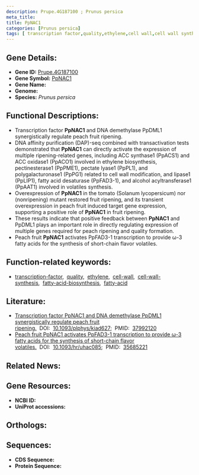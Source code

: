 ```yaml
---
description: Prupe.4G187100 ; Prunus persica
meta_title:
title: PpNAC1
categories: [Prunus persica]
tags: [ transcription factor,quality,ethylene,cell wall,cell wall synthesis,fatty acid biosynthesis,fatty acid ]
---
```


## Gene Details:
- **Gene ID:** [Prupe.4G187100]()
- **Gene Symbol:** <u>PpNAC1</u>
- **Gene Name:** 
- **Genome:** []()
- **Species:** *Prunus persica*

## Functional Descriptions:
   - Transcription factor **PpNAC1** and DNA demethylase PpDML1 synergistically regulate peach fruit ripening.
   - DNA affinity purification (DAP)-seq combined with transactivation tests demonstrated that **PpNAC1** can directly activate the expression of multiple ripening-related genes, including ACC synthase1 (PpACS1) and ACC oxidase1 (PpACO1) involved in ethylene biosynthesis, pectinesterase1 (PpPME1), pectate lyase1 (PpPL1), and polygalacturonase1 (PpPG1) related to cell wall modification, and lipase1 (PpLIP1), fatty acid desaturase (PpFAD3-1), and alcohol acyltransferase1 (PpAAT1) involved in volatiles synthesis.
   - Overexpression of **PpNAC1** in the tomato (Solanum lycopersicum) nor (nonripening) mutant restored fruit ripening, and its transient overexpression in peach fruit induced target gene expression, supporting a positive role of **PpNAC1** in fruit ripening.
   - These results indicate that positive feedback between **PpNAC1** and PpDML1 plays an important role in directly regulating expression of multiple genes required for peach ripening and quality formation.
   - Peach fruit **PpNAC1** activates PpFAD3-1 transcription to provide ω-3 fatty acids for the synthesis of short-chain flavor volatiles.

## Function-related keywords:
   - [transcription-factor](/tags/transcription-factor/),&nbsp;&nbsp;[quality](/tags/quality/),&nbsp;&nbsp;[ethylene](/tags/ethylene/),&nbsp;&nbsp;[cell-wall](/tags/cell-wall/),&nbsp;&nbsp;[cell-wall-synthesis](/tags/cell-wall-synthesis/),&nbsp;&nbsp;[fatty-acid-biosynthesis](/tags/fatty-acid-biosynthesis/),&nbsp;&nbsp;[fatty-acid](/tags/fatty-acid/)

## Literature:
   - [Transcription factor PpNAC1 and DNA demethylase PpDML1 synergistically regulate peach fruit ripening.](https://doi.org/10.1093/plphys/kiad627)&nbsp;&nbsp;DOI:&nbsp;&nbsp;[10.1093/plphys/kiad627](https://doi.org/10.1093/plphys/kiad627);&nbsp;&nbsp;PMID:&nbsp;&nbsp;[37992120](https://pubmed.ncbi.nlm.nih.gov/37992120/)
   - [Peach fruit PpNAC1 activates PpFAD3-1 transcription to provide ω-3 fatty acids for the synthesis of short-chain flavor volatiles.](https://doi.org/10.1093/hr/uhac085)&nbsp;&nbsp;DOI:&nbsp;&nbsp;[10.1093/hr/uhac085](https://doi.org/10.1093/hr/uhac085);&nbsp;&nbsp;PMID:&nbsp;&nbsp;[35685221](https://pubmed.ncbi.nlm.nih.gov/35685221/)

## Related News:

## Gene Resources:
- **NCBI ID:**  [](https://www.ncbi.nlm.nih.gov/gene/?term=)
- **UniProt accessions:**  [](https://www.uniprot.org/uniprotkb//entry)

## Orthologs:

## Sequences:
- **CDS Sequence:**
- **Protein Sequence:**
